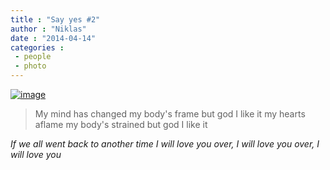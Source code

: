 ```yaml
---
title : "Say yes #2"
author : "Niklas"
date : "2014-04-14"
categories : 
 - people
 - photo
---
```


[![image](https://niklasblog.com/wp-content/wpid-img_20140413_221847.jpg "IMG_20140413_221847.jpg")](https://niklasblog.com/wp-content/wpid-img_20140413_221847.jpg)

> My mind has changed my body's frame but god I like it my hearts aflame my body's strained but god I like it

_If we all went back to another time I will love you over, I will love you over, I will love you_

